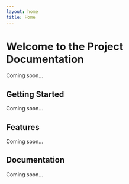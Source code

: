 ```yaml
---
layout: home
title: Home
---
```


# Welcome to the Project Documentation

Coming soon...

## Getting Started

Coming soon...

## Features

Coming soon...

## Documentation

Coming soon... 